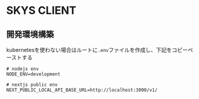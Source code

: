 # SKYS CLIENT

## 開発環境構築

kubernetesを使わない場合はルートに`.env`ファイルを作成し、下記をコピーペーストする

```
# nodejs env
NODE_ENV=development

# nextjs public env
NEXT_PUBLIC_LOCAL_API_BASE_URL=http://localhost:3000/v1/
```